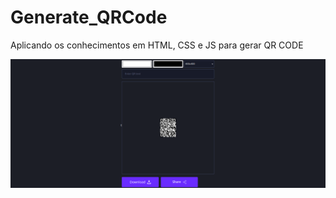 # Generate_QRCode
Aplicando os conhecimentos em HTML, CSS e JS para gerar QR CODE

![alt text](image.png)